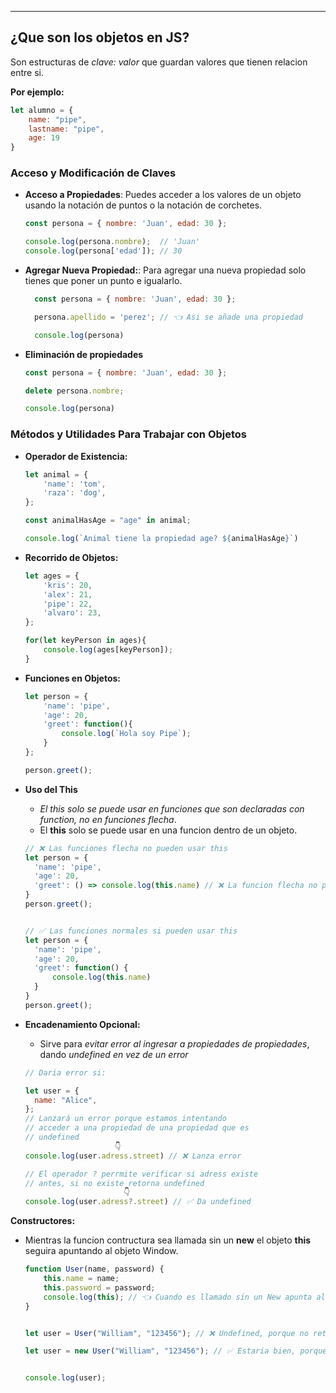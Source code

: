 
---
## ¿Que son los objetos en JS?
Son estructuras de *clave: valor* que guardan valores que tienen relacion entre si.

**Por ejemplo:**
```js
let alumno = {
    name: "pipe",
    lastname: "pipe",
    age: 19
}

```


### Acceso y Modificación de Claves

- **Acceso a Propiedades**: Puedes acceder a los valores de un objeto usando la notación de puntos o la notación de corchetes.

  ```javascript
  const persona = { nombre: 'Juan', edad: 30 };

  console.log(persona.nombre);  // 'Juan'
  console.log(persona['edad']); // 30
	```


- **Agregar Nueva Propiedad:**: Para agregar una nueva propiedad solo tienes que poner un punto e igualarlo. 

  ```javascript
	const persona = { nombre: 'Juan', edad: 30 };

	persona.apellido = 'perez'; // 👈 Asi se añade una propiedad

	console.log(persona)
	```

- **Eliminación de propiedades**
    ```javascript
	const persona = { nombre: 'Juan', edad: 30 };

	delete persona.nombre;

	console.log(persona)
	```

### Métodos y Utilidades Para Trabajar con Objetos

- **Operador de Existencia:**
	```javascript
	let animal = {
		'name': 'tom',
		'raza': 'dog',
	};
	
	const animalHasAge = "age" in animal;
	
	console.log(`Animal tiene la propiedad age? ${animalHasAge}`)
	```

- **Recorrido de Objetos:**
	```javascript
	let ages = {
		'kris': 20,
		'alex': 21,
		'pipe': 22,
		'alvaro': 23,
	};

	for(let keyPerson in ages){
		console.log(ages[keyPerson]);
	}
	```

- **Funciones en Objetos:**
	```javascript
	let person = {
		'name': 'pipe',
	    'age': 20,
		'greet': function(){
			console.log(`Hola soy Pipe`);
		}
	};

	person.greet();
	```

- **Uso del This**
	- *El this solo se puede usar en funciones que son declaradas con function, no en funciones flecha*.
	- El **this** solo se puede usar en una funcion dentro de un objeto.
	```javascript
	// ❌ Las funciones flecha no pueden usar this
	let person = {
	  'name': 'pipe',
	  'age': 20,
	  'greet': () => console.log(this.name) // ❌ La funcion flecha no puede usar this
	}
	person.greet();


	// ✅ Las funciones normales si pueden usar this
	let person = {
	  'name': 'pipe',
	  'age': 20,
	  'greet': function() {
		  console.log(this.name)
	  }
	}
	person.greet();
	```

-  **Encadenamiento Opcional:**
	- Sirve para *evitar error al ingresar a propiedades de propiedades*, dando *undefined en vez de un error*

	```javascript
	// Daria error si:

	let user = {
	  name: "Alice",
	};
	// Lanzará un error porque estamos intentando 
	// acceder a una propiedad de una propiedad que es 
	// undefined
						👇
	console.log(user.adress.street) // ❌ Lanza error

	// El operador ? perrmite verificar si adress existe 
	// antes, si no existe retorna undefined
						  👇
	console.log(user.adress?.street) // ✅ Da undefined
	```


**Constructores:**
- Mientras la funcion contructura sea llamada sin un **new** el objeto **this** seguira apuntando al objeto Window.
	
	```javascript
	function User(name, password) {
	    this.name = name;
	    this.password = password;
	    console.log(this); // 👈 Cuando es llamado sin un New apunta al objeto window
	}
	
	
	let user = User("William", "123456"); // ❌ Undefined, porque no retorna nada
	
	let user = new User("William", "123456"); // ✅ Estaria bien, porque se usa el new
	
	
	console.log(user);
	```




